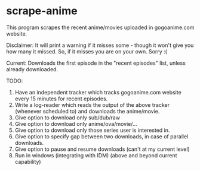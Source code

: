 # scrape-anime
This program scrapes the recent anime/movies uploaded in gogoanime.com website.

Disclaimer:
It will print a warning if it misses some - though it won't give you how many it missed. So, if it misses you are on your own. Sorry :(

Current:
Downloads the first episode in the "recent episodes" list, unless already downloaded.

TODO:
1. Have an independent tracker which tracks gogoanime.com website every 15 minutes for recent episodes.
1. Write a log-reader which reads the output of the above tracker (whenever scheduled to) and downloads the anime/movie.
1. Give option to download only sub/dub/raw
1. Give option to download only anime/ova/movie/...
1. Give option to download only those series user is interested in.
1. Give option to specify gap between two downloads, in case of parallel downloads.
1. Give option to pause and resume downloads (can't at my current level)
1. Run in windows (integrating with IDM) (above and beyond current capability)
